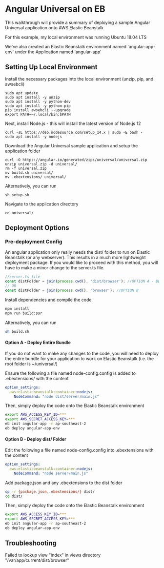 # Angular Universal on EB

This walkthrough will provide a summary of deploying a sample Angular Universal application onto AWS Elastic Beanstalk

For this example, my local environment was running Ubuntu 18.04 LTS

We've also created an Elastic Beanstalk environment named 'angular-app-env' under the Application named 'angular-app'

## Setting Up Local Environment

Install the necessary packages into the local environment (unzip, pip, and awsebcli)

```
sudo apt update
sudo apt install -y unzip
sudo apt install -y python-dev
sudo apt install -y python-pip
pip install awsebcli --upgrade
export PATH=~/.local/bin:$PATH
```
Next, install Node.js - this will install the latest version of Node.js 12
```
curl -sL https://deb.nodesource.com/setup_14.x | sudo -E bash -
sudo apt install -y nodejs
```

Download the Angular Universal sample application and setup the application folder

```
curl -O https://angular.io/generated/zips/universal/universal.zip 
unzip universal.zip -d universal/
rm -f universal.zip
mv build.sh universal/
mv .ebextensions/ universal/
```

Alternatively, you can run 
```
sh setup.sh
```

Navigate to the application directory

```
cd universal/
```

## Deployment Options

### Pre-deployment Config

An angular application only really needs the dist/ folder to run on Elastic Beanstalk (or any webserver). This results in a much more lightweight deployment package. If you would like to proceed with this method, you will have to make a minor change to the server.ts file.

```javascript
//server.ts file
const distFolder = join(process.cwd(), 'dist/browser'); //OPTION A - DEFAULT
// OR
const distFolder = join(process.cwd(), 'browser'); //OPTION B
```

Install dependencies and compile the code

```bash
npm install
npm run build:ssr
```

Alternatively, you can run 

```bash
sh build.sh
```

#### Option A - Deploy Entire Bundle

If you do not want to make any changes to the code, you will need to deploy the entire bundle for your application to work on Elastic Beanstalk (i.e. the root folder is ~/universal/)

Ensure the following a file named node-config.config is added to .ebextensions/ with the content
```yaml
option_settings:
  aws:elasticbeanstalk:container:nodejs:
    NodeCommand: "node dist/server/main.js"
```

Then, simply deploy the code onto the Elastic Beanstalk environment
```bash
export AWS_ACCESS_KEY_ID=***
export AWS_SECRET_ACCESS_KEY=***
eb init angular-app -r ap-southeast-2
eb deploy angular-app-env
```

#### Option B - Deploy dist/ Folder 

Edit the following a file named node-config.config into .ebextensions with the content

```yaml
option_settings:
  aws:elasticbeanstalk:container:nodejs:
    NodeCommand: "node server/main.js"
```

Add package.json and any .ebextensions to the dist folder

```bash
cp -r {package.json,.ebextensions/} dist/
cd dist/
```

Then, simply deploy the code onto the Elastic Beanstalk environment

```bash
export AWS_ACCESS_KEY_ID=***
export AWS_SECRET_ACCESS_KEY=***
eb init angular-app -r ap-southeast-2
eb deploy angular-app-env
```


## Troubleshooting

Failed to lookup view "index" in views directory "/var/app/current/dist/browser"